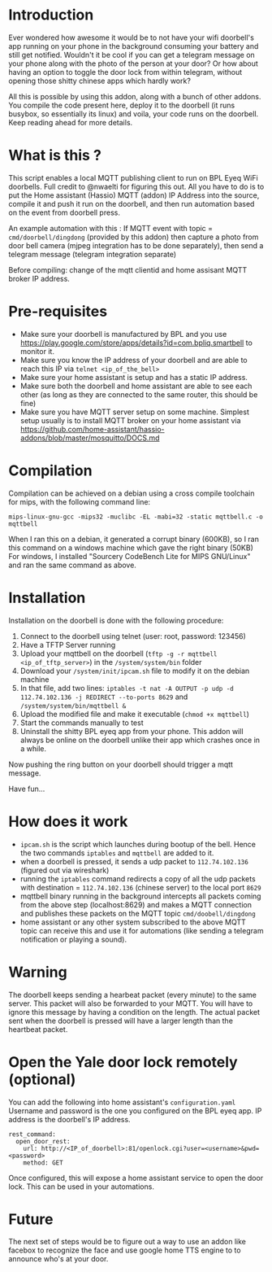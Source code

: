# Introduction
Ever wondered how awesome it would be to not have your wifi doorbell's app running on your phone in the background consuming your battery and still get notified.
Wouldn't it be cool if you can get a telegram message on your phone along with the photo of the person at your door?
Or how about having an option to toggle the door lock from within telegram, without opening those shitty chinese apps which hardly work?

All this is possible by using this addon, along with a bunch of other addons. You compile the code present here, deploy it to the doorbell (it runs busybox, so essentially its linux) and voila, your code runs on the doorbell. Keep reading ahead for more details.

# What is this ?
This script enables a local MQTT publishing client to run on BPL Eyeq WiFi doorbells. Full credit to @nwaelti for figuring this out.
All you have to do is to put the Home assistant (Hassio) MQTT (addon) IP Address into the source, compile it and push it run on the doorbell, and then run automation based on the event from doorbell press. 

An example automation with this : If MQTT event with topic = `cmd/doorbell/dingdong` (provided by this addon) then capture a photo from door bell camera (mjpeg integration has to be done separately), then send a telegram message (telegram integration separate) 

Before compiling: change of the mqtt clientid and home assisant MQTT broker IP address.

# Pre-requisites
- Make sure your doorbell is manufactured by BPL and you use https://play.google.com/store/apps/details?id=com.bpliq.smartbell to monitor it.
- Make sure you know the IP address of your doorbell and are able to reach this IP via `telnet <ip_of_the_bell>`
- Make sure your home assistant is setup and has a static IP address.
- Make sure both the doorbell and home assistant are able to see each other (as long as they are connected to the same router, this should be fine)
- Make sure you have MQTT server setup on some machine. Simplest setup usually is to install MQTT broker on your home assistant via https://github.com/home-assistant/hassio-addons/blob/master/mosquitto/DOCS.md

# Compilation
Compilation can be achieved on a debian using a cross compile toolchain for mips, with the following command line:

`mips-linux-gnu-gcc -mips32 -muclibc -EL -mabi=32 -static mqttbell.c -o mqttbell`

When I ran this on a debian, it generated a corrupt binary (600KB), so I ran this command on a windows machine which gave the right binary (50KB)
For windows, I installed "Sourcery CodeBench Lite for MIPS GNU/Linux" and ran the same command as above.

# Installation
Installation on the doorbell is done with the following procedure:

1. Connect to the doorbell using telnet (user: root, password: 123456)
2. Have a TFTP Server running
3. Upload your mqttbell on the doorbell (`tftp -g -r mqttbell <ip_of_tftp_server>`) in the `/system/system/bin` folder
4. Download your `/system/init/ipcam.sh` file to modify it on the debian machine
5. In that file, add two lines: `iptables -t nat -A OUTPUT -p udp -d 112.74.102.136 -j REDIRECT --to-ports 8629` and `/system/system/bin/mqttbell &`
6. Upload the modified file and make it executable (`chmod +x mqttbell`)
7. Start the commands manually to test
8. Uninstall the shitty BPL eyeq app from your phone. This addon will always be online on the doorbell unlike their app which crashes once in a while. 

Now pushing the ring button on your doorbell should trigger a mqtt message.

Have fun...

# How does it work
- `ipcam.sh` is the script which launches during bootup of the bell. Hence the two commands `iptables` and `mqttbell` are added to it.
- when a doorbell is pressed, it sends a udp packet to `112.74.102.136` (figured out via wireshark)
- running the `iptables` command redirects a copy of all the udp packets with destination = `112.74.102.136` (chinese server) to the local port `8629`
- mqttbell binary running in the background intercepts all packets coming from the above step (localhost:8629) and makes a MQTT connection and publishes these packets on the MQTT topic `cmd/doobell/dingdong`
- home assistant or any other system subscribed to the above MQTT topic can receive this and use it for automations (like sending a telegram notification or playing a sound).

# Warning
The doorbell keeps sending a hearbeat packet (every minute) to the same server. This packet will also be forwarded to your MQTT. You will have to ignore this message by having a condition on the length. The actual packet sent when the doorbell is pressed will have a larger length than the heartbeat packet.

# Open the Yale door lock remotely (optional)
You can add the following into home assistant's `configuration.yaml`
Username and password is the one you configured on the BPL eyeq app. 
IP address is the doorbell's IP address.

```
rest_command:
  open_door_rest:
    url: http://<IP_of_doorbell>:81/openlock.cgi?user=<username>&pwd=<password>
    method: GET
```
Once configured, this will expose a home assistant service to open the door lock. This can be used in your automations.

# Future
The next set of steps would be to figure out a way to use an addon like facebox to recognize the face and use google home TTS engine to to announce who's at your door.
